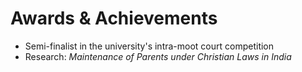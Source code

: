 # Awards & Achievements

- Semi-finalist in the university's intra-moot court competition  
- Research: *Maintenance of Parents under Christian Laws in India*  
